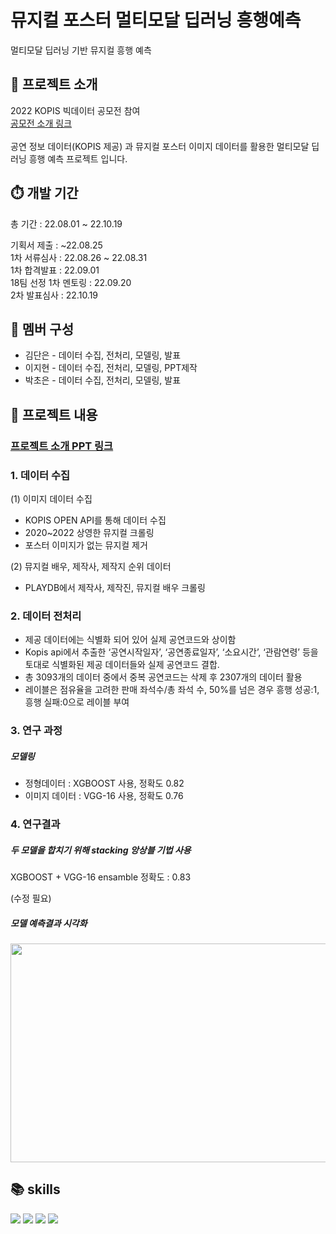 # 뮤지컬 포스터 멀티모달 딥러닝 흥행예측 
멀티모달 딥러닝 기반 뮤지컬 흥행 예측

## 📌 프로젝트 소개
2022 KOPIS 빅데이터 공모전 참여 <br>
[공모전 소개 링크](https://www.kopis.or.kr/por/cs/notice/csNoticeListView.do?ntt_id=2455&listCurPage=1&srchType=subject&srchText=%EA%B3%B5%EB%AA%A8%EC%A0%84&menuId=MNU_000104) <br><br>
공연 정보 데이터(KOPIS 제공) 과 뮤지컬 포스터 이미지 데이터를 활용한 멀티모달 딥러닝 흥행 예측 프로젝트 입니다.
## ⏱️ 개발 기간
총 기간 : 22.08.01 ~ 22.10.19

기획서 제출 : ~22.08.25 <br>
1차 서류심사 : 22.08.26 ~ 22.08.31<br>
1차 합격발표 : 22.09.01<br> 18팀 선정
1차 멘토링 : 22.09.20<br>
2차 발표심사 : 22.10.19<br>


## 🙋 멤버 구성
 - 김단은 - 데이터 수집, 전처리, 모델링, 발표
 - 이지현 - 데이터 수집, 전처리, 모델링, PPT제작
 - 박초은 - 데이터 수집, 전처리, 모델링, 발표

## 📌 프로젝트 내용

### [프로젝트 소개 PPT 링크](https://github.com/dannxdr/2022_kopis-multimodal_project/blob/main/ppt/%5B%EB%94%A5%EC%86%9C%5D%20%EB%AE%A4%EC%A7%80%EC%BB%AC%20%EB%A9%80%ED%8B%B0%EB%AA%A8%EB%8B%AC%20%EB%94%A5%EB%9F%AC%EB%8B%9D%20%ED%9D%A5%ED%96%89%20%EC%98%88%EC%B8%A1.pdf)

### 1. 데이터 수집 

(1) 이미지 데이터 수집
  - KOPIS OPEN API를 통해 데이터 수집
  - 2020~2022 상영한 뮤지컬 크롤링
  - 포스터 이미지가 없는 뮤지컬 제거

(2) 뮤지컬 배우, 제작사, 제작지 순위 데이터
  - PLAYDB에서 제작사, 제작진, 뮤지컬 배우 크롤링

### 2. 데이터 전처리
  - 제공 데이터에는 식별화 되어 있어 실제 공연코드와 상이함
  - Kopis api에서 추출한 ‘공연시작일자’, ‘공연종료일자’, ‘소요시간’, ‘관람연령’ 등을 토대로 식별화된 제공 데이터들와 실제 공연코드 결합.
  - 총 3093개의 데이터 중에서 중복 공연코드는 삭제 후 2307개의 데이터 활용
  - 레이블은 점유율을 고려한 판매 좌석수/총 좌석 수, 50%를 넘은 경우 흥행 성공:1, 흥행 실패:0으로 레이블 부여
  
### 3. 연구 과정

##### 모델링
  - 정형데이터 : XGBOOST 사용, 정확도 0.82
  - 이미지 데이터 : VGG-16 사용, 정확도 0.76

  
### 4. 연구결과
##### 두 모델을 합치기 위해 stacking 앙상블 기법 사용
  XGBOOST + VGG-16 ensamble 정확도 : 0.83
 
 (수정 필요)
##### 모델 예측결과 시각화
<img src="https://user-images.githubusercontent.com/80569773/236421530-00f15756-8be1-4457-9583-741a4a5ca2a3.png" width="600" height="350"/>


## 📚 skills
<img src="https://img.shields.io/badge/Python-3776AB?style=for-the-badge&logo=Python&logoColor=yellow"> <img src="https://img.shields.io/badge/keras-D00000?style=for-the-badge&logo=keras&logoColor=white"> <img src="https://img.shields.io/badge/tensorflow-FF6F00?style=for-the-badge&logo=tensorflow&logoColor=white"> <img src="https://img.shields.io/badge/pytorch-EE4C2C?style=for-the-badge&logo=pytorch&logoColor=white"> 
